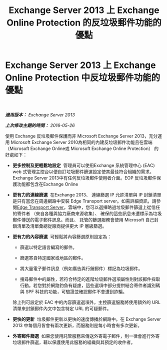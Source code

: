 ﻿---
title: 'Exchange Server 2013 上 Exchange Online Protection 的反垃圾郵件功能的優點'
TOCTitle: Exchange Server 2013 上 Exchange Online Protection 中反垃圾郵件功能的優點
ms:assetid: 00e37a3c-3fbc-488f-bdad-d52a3c80fd72
ms:mtpsurl: https://technet.microsoft.com/zh-tw/library/JJ673032(v=EXCHG.150)
ms:contentKeyID: 50472447
ms.date: 05/21/2018
mtps_version: v=EXCHG.150
ms.translationtype: MT
---

# Exchange Server 2013 上 Exchange Online Protection 中反垃圾郵件功能的優點

 

_**適用版本：** Exchange Server 2013_

_**上次修改主題的時間：** 2016-05-26_

使用 Exchange 反垃圾郵件保護而非 Microsoft Exchange Server 2013，充分運用 Microsoft Exchange Server 2010為相同的內建反垃圾郵件功能且在雲端 （Microsoft Exchange Online或 Microsoft Exchange Online Protection） 的好處如下：

  - **更多控制及更輕鬆地設定**  管理員可以使用Exchange 系統管理中心 (EAC) web 式管理主控台以便自訂垃圾郵件篩選設定使其最佳符合組織的需求。Exchange Server 2013中有任何反垃圾郵件使用者介面。EOP 反垃圾郵件保護功能都包含在Exchange Online

  - **更有力的連線篩選**  在Exchange 2013、 連線篩選 IP 允許清單與 IP 封鎖清單是只有當您在周邊網路中安裝 Edge Transport server。如需詳細資訊，請參閱[Edge Transport Server](edge-transport-servers-exchange-2013-help.md)。雲端中，您可以選擇略過垃圾郵件篩選上從信任的寄件者 （來自各種與協力廠商來源收集）、 確保的這些訊息未遭標示為垃圾郵件傳送的電子郵件訊息。而且、 託管的篩選服務會使用 Microsoft 自己封鎖清單及清單彙總從廠商提供更大 IP 層級篩選。

  - **更有力的內容篩選**  可輕鬆將內容篩選原則設定為：
    
      - 篩選以特定語言編寫的郵件。
    
      - 篩選寄自特定國家或地區的郵件。
    
      - 將大量電子郵件訊息（例如廣告與行銷郵件）標記為垃圾郵件。
    
      - 搜尋郵件中的屬性，若符合特定的進階垃圾郵件選項屬性則對該郵件採取行動。若您對於網路釣魚有疑慮，這些選項中部分提供結合寄件者識別碼與 SPF 科技的功能，可驗證並確認郵件不會遭到詐騙。
    
    除上列可設定於 EAC 中的內容篩選選項外，主控篩選服務將使用額外的 URL 清單來封鎖郵件內文中包含特定 URL 的可疑郵件。

  - **更快的更新**  垃圾郵件更新以更快的速度傳播於網路中。在 Exchange Server 2013 中每個月皆會有兩次更新，而服務則是每小時會有多次更新。

  - **外寄郵件篩選**  如果您使用託管服務來傳送外寄電子郵件，則一律會進行外寄垃圾郵件篩選，藉以保護使用此服務的組織與其預定的收件者。


